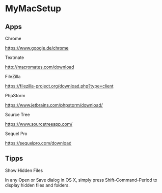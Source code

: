 # MyMacSetup

## Apps

Chrome

https://www.google.de/chrome

Textmate

http://macromates.com/download

FileZilla

https://filezilla-project.org/download.php?type=client

PhpStorm

https://www.jetbrains.com/phpstorm/download/

Source Tree

https://www.sourcetreeapp.com/

Sequel Pro

https://sequelpro.com/download

## Tipps

Show Hidden Files

In any Open or Save dialog in OS X, simply press Shift-Command-Period to display hidden files and folders.
